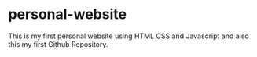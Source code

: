 # personal-website
This is my first personal website using HTML CSS and Javascript and also this my first Github Repository.
